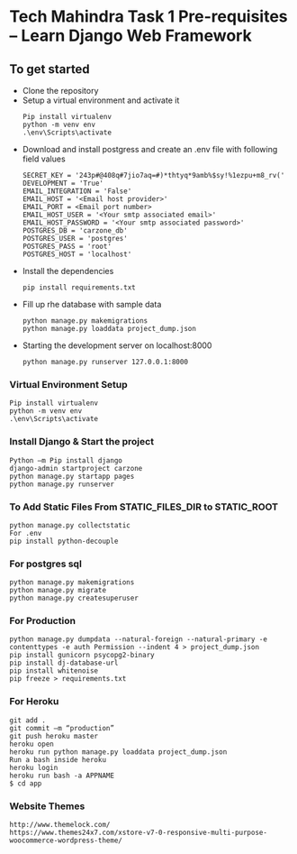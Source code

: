 # Tech Mahindra Task 1 Pre-requisites – Learn Django Web Framework

## To get started
- Clone the repository
- Setup a virtual environment and activate it
    ```
    Pip install virtualenv
    python -m venv env
    .\env\Scripts\activate
    ```
- Download and install postgress and create an .env file with following field values
    ```
    SECRET_KEY = '243p#@408q#7jio7aq=#)*thtyq*9amb%$sy!%1ezpu+m8_rv('
    DEVELOPMENT = 'True'
    EMAIL_INTEGRATION = 'False'
    EMAIL_HOST = '<Email host provider>'
    EMAIL_PORT = <Email port number>
    EMAIL_HOST_USER = '<Your smtp associated email>'
    EMAIL_HOST_PASSWORD = '<Your smtp associated password>'
    POSTGRES_DB = 'carzone_db'
    POSTGRES_USER = 'postgres'
    POSTGRES_PASS = 'root'
    POSTGRES_HOST = 'localhost'
    ```
- Install the dependencies
    ```
    pip install requirements.txt
    ```
- Fill up rhe database with sample data
    ```
    python manage.py makemigrations
    python manage.py loaddata project_dump.json
    ```
- Starting the development server on localhost:8000
    ```
    python manage.py runserver 127.0.0.1:8000
    ```

### Virtual Environment Setup
```
Pip install virtualenv
python -m venv env
.\env\Scripts\activate
```

### Install Django & Start the project
```
Python –m Pip install django
django-admin startproject carzone
python manage.py startapp pages
python manage.py runserver
```

### To Add Static Files From STATIC_FILES_DIR to STATIC_ROOT
```
python manage.py collectstatic
For .env
pip install python-decouple
```

### For postgres sql
```
python manage.py makemigrations
python manage.py migrate
python manage.py createsuperuser
```

### For Production
```
python manage.py dumpdata --natural-foreign --natural-primary -e contenttypes -e auth Permission --indent 4 > project_dump.json
pip install gunicorn psycopg2-binary
pip install dj-database-url
pip install whitenoise
pip freeze > requirements.txt
```

### For Heroku
```
git add .
git commit –m “production”
git push heroku master
heroku open
heroku run python manage.py loaddata project_dump.json
Run a bash inside heroku
heroku login
heroku run bash -a APPNAME
$ cd app
```

### Website Themes
```
http://www.themelock.com/
https://www.themes24x7.com/xstore-v7-0-responsive-multi-purpose-woocommerce-wordpress-theme/
```

